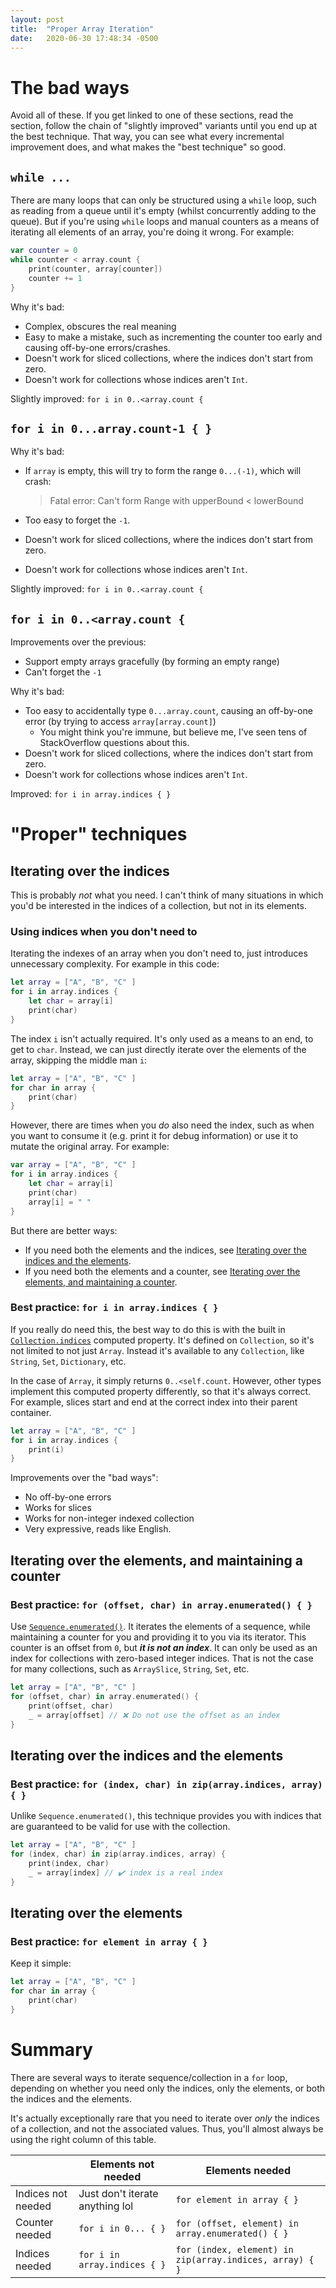 ```yaml
---
layout: post
title:  "Proper Array Iteration"
date:   2020-06-30 17:48:34 -0500
---
```

# The bad ways

Avoid all of these. If you get linked to one of these sections, read the section, follow the chain of "slightly improved" variants until you end up at the best technique. That way, you can see what every incremental improvement does, and what makes the "best technique" so good.

## `while ...`

There are many loops that can only be structured using a `while` loop, such as reading from a queue until it's empty (whilst concurrently adding to the queue). But if you're using `while` loops and manual counters as a means of iterating all elements of an array, you're doing it wrong. For example:

``` Swift
var counter = 0
while counter < array.count {
    print(counter, array[counter])
    counter += 1
}
```

Why it's bad:
* Complex, obscures the real meaning
* Easy to make a mistake, such as incrementing the counter too early and causing off-by-one errors/crashes.
* Doesn't work for sliced collections, where the indices don't start from zero.
* Doesn't work for collections whose indices aren't `Int`.

Slightly improved: `for i in 0..<array.count {`

## `for i in 0...array.count-1 { }`

Why it's bad:
* If `array` is empty, this will try to form the range `0...(-1)`, which will crash:

	> Fatal error: Can't form Range with upperBound < lowerBound
* Too easy to forget the `-1`.
* Doesn't work for sliced collections, where the indices don't start from zero.
* Doesn't work for collections whose indices aren't `Int`.

Slightly improved: `for i in 0..<array.count {`

## `for i in 0..<array.count {`

Improvements over the previous:

* Support empty arrays gracefully (by forming an empty range)
* Can't forget the `-1`

Why it's bad:

* Too easy to accidentally type `0...array.count`, causing an off-by-one error (by trying to access `array[array.count]`)
	* You might think you're immune, but believe me, I've seen tens of StackOverflow questions about this.
* Doesn't work for sliced collections, where the indices don't start from zero.
* Doesn't work for collections whose indices aren't `Int`.

Improved: `for i in array.indices { }`

# "Proper" techniques

## Iterating over the indices

This is probably *not* what you need. I can't think of many situations in which you'd be interested in the indices of a collection, but not in its elements.

### Using indices when you don't need to

Iterating the indexes of an array when you don't need to, just introduces unnecessary complexity. For example in this code:

``` Swift
let array = ["A", "B", "C" ]
for i in array.indices {
	let char = array[i]
	print(char)
}
```

The index `i` isn't actually required. It's only used as a means to an end, to get to `char`. Instead, we can just directly iterate over the elements of the array, skipping the middle man `i`:

``` Swift
let array = ["A", "B", "C" ]
for char in array {
	print(char)
}
```

However, there are times when you *do* also need the index, such as when you want to consume it (e.g. print it for debug information) or use it to mutate the original array. For example:


``` Swift
var array = ["A", "B", "C" ]
for i in array.indices {
	let char = array[i]
	print(char)
	array[i] = " "
}
```

But there are better ways:

* If you need both the elements and the indices, see [Iterating over the indices and the elements](#Iterating-over-the-indices-and-the-elements).
* If you need both the elements and a counter, see [Iterating over the elements, and maintaining a counter](Iterating-over-the-elements,-and-maintaining-a-counter).


### Best practice: `for i in array.indices { }`

If you really do need this, the best way to do this is with the built in [`Collection.indices`](https://developer.apple.com/documentation/swift/collection/1641719-indices) computed property. It's defined on `Collection`, so it's not limited to not just `Array`. Instead it's available to any `Collection`, like `String`, `Set`, `Dictionary`, etc.

In the case of `Array`, it simply returns `0..<self.count`. However, other types implement this computed property differently, so that it's always correct. For example, slices start and end at the correct index into their parent container.

``` Swift
let array = ["A", "B", "C" ]
for i in array.indices {
	print(i)
}
```

Improvements over the "bad ways":

* No off-by-one errors
* Works for slices
* Works for non-integer indexed collection
* Very expressive, reads like English.

## Iterating over the elements, and maintaining a counter

### Best practice: `for (offset, char) in array.enumerated() { }`

Use [`Sequence.enumerated()`](https://developer.apple.com/documentation/swift/sequence/1641222-enumerated). It iterates the elements of a sequence, while maintaining a counter for you and providing it to you via its iterator. This counter is an offset from `0`, but ***it is not an index***. It can only be used as an index for collections with zero-based integer indices. That is not the case for many collections, such as `ArraySlice`, `String`, `Set`, etc.

``` Swift
let array = ["A", "B", "C" ]
for (offset, char) in array.enumerated() {
	print(offset, char)
    _ = array[offset] // ❌ Do not use the offset as an index
}
```

## Iterating over the indices and the elements

### Best practice: `for (index, char) in zip(array.indices, array) { }`

Unlike `Sequence.enumerated()`, this technique provides you with indices that are guaranteed to be valid for use with the collection.

``` Swift
let array = ["A", "B", "C" ]
for (index, char) in zip(array.indices, array) {
	print(index, char)
	_ = array[index] // ✔️ index is a real index
}
```


## Iterating over the elements

### Best practice: `for element in array { }`
Keep it simple:

``` Swift
let array = ["A", "B", "C" ]
for char in array {
	print(char)
}
```

# Summary

There are several ways to iterate sequence/collection in a `for` loop, depending on whether you need only the indices, only the elements, or both the indices and the elements.

It's actually exceptionally rare that you need to iterate over *only* the indices of a collection, and not the associated values. Thus, you'll almost always be using the right column of this table.

|                     | Elements not needed | Elements needed                                                  |
|---------------------|---------------------|------------------------------------------------------------------|
| Indices not needed  | Just don't iterate anything lol | `for element in array { }`                           |
| Counter needed      | `for i in 0... { } `         | `for (offset, element) in array.enumerated() { }`       |
| Indices needed      | `for i in array.indices { }` | `for (index, element) in zip(array.indices, array) { }` |
